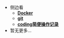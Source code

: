 <!--侧边栏-->

* 侧边看
    * [**Docker**](/study/Docker/README)
    * [**git**](/study/git/README)
    * [**coding简便操作记录**](/study/开发简便操作记录/README.md)
* 暂无更多...

